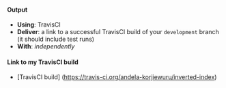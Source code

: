 #### Output
- **Using**: TravisCI
- **Deliver**: a link to a successful TravisCI build of your `development` branch (it should include test runs)
- **With**: *independently*

#### Link to my TravisCI build
- [TravisCI build] (https://travis-ci.org/andela-korjiewuru/inverted-index)
